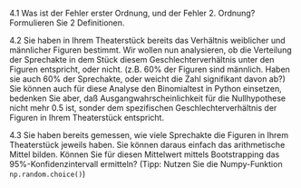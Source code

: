 4.1 Was ist der Fehler erster Ordnung, und der Fehler 2. Ordnung? Formulieren Sie 2 Definitionen.

4.2 Sie haben in Ihrem Theaterstück bereits das Verhältnis weiblicher und männlicher Figuren bestimmt. 
Wir wollen nun analysieren, ob die Verteilung der Sprechakte in dem Stück diesem Geschlechterverhältnis 
unter den Figuren entspricht, oder nicht. (z.B. 60% der Figuren sind männlich. Haben sie auch 60% der 
Sprechakte, oder weicht die Zahl signifikant davon ab?) Sie können auch für diese Analyse den Binomialtest
in Python einsetzen, bedenken Sie aber, daß Ausgangwahrscheinlichkeit für die Nullhypothese nicht mehr
0.5 ist, sonder dem spezifischen Geschlechterverhältnis der Figuren in Ihrem Theaterstück entspricht.

4.3 Sie haben bereits gemessen, wie viele Sprechakte die Figuren in Ihrem Theaterstück jeweils haben. Sie 
können daraus einfach das arithmetische Mittel bilden. Können Sie für diesen Mittelwert mittels Bootstrapping 
das 95%-Konfidenzintervall ermitteln? (Tipp: Nutzen Sie die Numpy-Funktion `np.random.choice()`)
